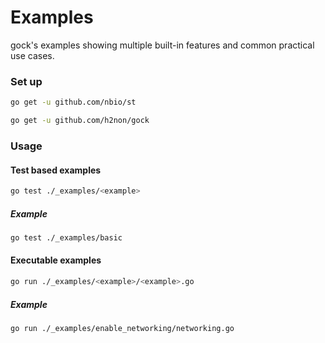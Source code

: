 # Examples

gock's examples showing multiple built-in features and common practical use cases.

### Set up

```bash
go get -u github.com/nbio/st
```

```bash
go get -u github.com/h2non/gock
```

### Usage

#### Test based examples

```bash
go test ./_examples/<example>
```

##### Example

```bash
go test ./_examples/basic
```

#### Executable examples

```bash
go run ./_examples/<example>/<example>.go
```

##### Example

```bash
go run ./_examples/enable_networking/networking.go
```

